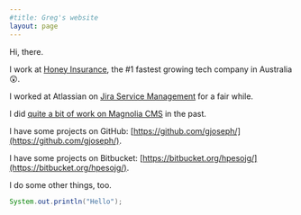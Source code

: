 ```yaml
---
#title: Greg's website 
layout: page 
---
```

Hi, there.

I work at [Honey Insurance](https://www.honeyinsurance.com/), the #1 fastest growing tech company in Australia😲.

I worked at Atlassian on [Jira Service Management](https://www.atlassian.com/software/jira/service-management/features/service-desk)
for a fair while.

I did [quite a bit of work on Magnolia CMS](https://git.magnolia-cms.com/ " ‒ it looks like this Git link is not available, and the core product is not available in their open source GitHub and BitBucket repositories either anymore either ☹️") in the past.

I have some projects on GitHub: [https://github.com/gjoseph/](https://github.com/gjoseph/).

I have some projects on Bitbucket: [https://bitbucket.org/hpesojg/](https://bitbucket.org/hpesojg/).

I do some other things, too.

```java
System.out.println("Hello");
```

